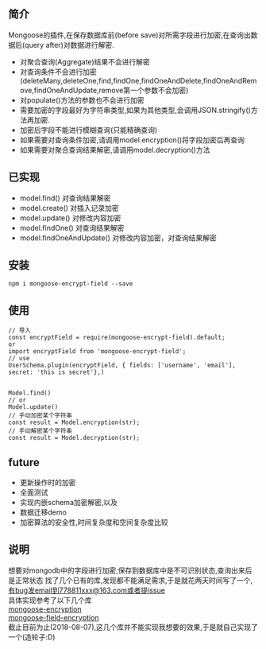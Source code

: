 ## 简介
Mongoose的插件,在保存数据库前(before save)对所需字段进行加密,在查询出数据后(query after)对数据进行解密.

- 对聚合查询(Aggregate)结果不会进行解密
- 对查询条件不会进行加密(deleteMany,deleteOne,find,findOne,findOneAndDelete,findOneAndRemove,findOneAndUpdate,remove第一个参数不会加密)
- 对populate()方法的参数也不会进行加密
- 需要加密的字段最好为字符串类型,如果为其他类型,会调用JSON.stringify()方法再加密.
- 加密后字段不能进行模糊查询(只能精确查询)
- 如果需要对查询条件加密,请调用model.encryption()将字段加密后再查询
- 如果需要对聚合查询结果解密,请调用model.decryption()方法

## 已实现
- model.find() 对查询结果解密
- model.create() 对插入记录加密
- model.update() 对修改内容加密
- model.findOne() 对查询结果解密
- model.findOneAndUpdate() 对修改内容加密，对查询结果解密

## 安装
```
npm i mongoose-encrypt-field --save
```

## 使用
```
// 导入
const encryptField = require(mongoose-encrypt-field).default;
or
import encryptField from 'mongoose-encrypt-field';
// use
UserSchema.plugin(encryptField, { fields: ['username', 'email'], secret: 'this is secret'},)


Model.find()
// or
Model.update()
// 手动加密某个字符串
const result = Model.encryption(str);
// 手动解密某个字符串
const result = Model.decryption(str);
```

## future
- 更新操作时的加密 
- 全面测试
- 实现内嵌schema加密解密,以及
- 数据迁移demo
- 加密算法的安全性,时间复杂度和空间复杂度比较

## 说明
想要对mongodb中的字段进行加密,保存到数据库中是不可识别状态,查询出来后是正常状态
找了几个已有的库,发现都不能满足需求,于是就花两天时间写了一个,有bug发email到778811xxx@163.com或者提issue \
具体实现参考了以下几个库 \
[mongoose-encryption](https://github.com/joegoldbeck/mongoose-encryption) \
[mongoose-field-encryption](https://github.com/victorparmar/mongoose-field-encryption) \
截止目前为止(2018-08-07),这几个库并不能实现我想要的效果,于是就自己实现了一个(造轮子:D)
